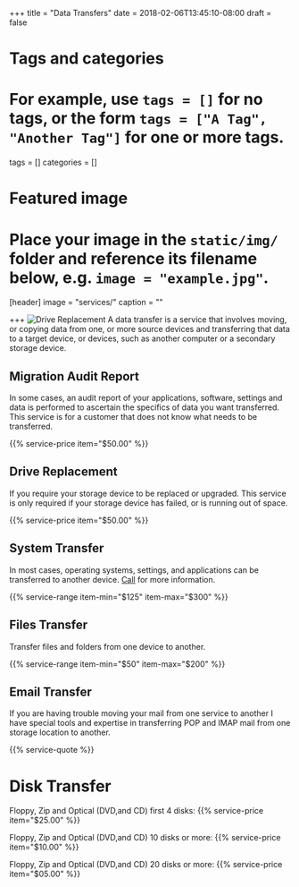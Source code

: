 +++
title = "Data Transfers"
date = 2018-02-06T13:45:10-08:00
draft = false

# Tags and categories
# For example, use `tags = []` for no tags, or the form `tags = ["A Tag", "Another Tag"]` for one or more tags.
tags = []
categories = []

# Featured image
# Place your image in the `static/img/` folder and reference its filename below, e.g. `image = "example.jpg"`.
[header]
image = "services/"
caption = ""

+++
![Drive Replacement](/img/highlights/replacement-hard-drive.jpg)
A data transfer is a service that involves moving, or copying data from one, or more source devices and transferring that data to a target device, or devices, such as another computer or a secondary storage device.

## Migration Audit Report
In some cases, an audit report of your applications, software, settings and data is performed to ascertain the specifics of data you want transferred. This service is for a customer that does not know what needs to be transferred.

{{% service-price item="$50.00" %}}

## Drive Replacement
If you require your storage device to be replaced or upgraded. This service is only required if your storage device has failed, or is running out of space.

{{% service-price item="$50.00" %}}

## System Transfer
In most cases, operating systems, settings, and applications can be transferred to another device. [Call](/#contact) for more information.

{{% service-range item-min="$125" item-max="$300" %}}

## Files Transfer
Transfer files and folders from one device to another.

{{% service-range item-min="$50" item-max="$200" %}}

## Email Transfer
If you are having trouble moving your mail from one service to another I have special tools and expertise in transferring POP and IMAP mail from one storage location to another.

{{% service-quote %}}

# Disk Transfer

Floppy, Zip and Optical (DVD,and CD) first 4 disks:
{{% service-price item="$25.00" %}}

Floppy, Zip and Optical (DVD,and CD) 10 disks or more:
{{% service-price item="$10.00" %}}

Floppy, Zip and Optical (DVD,and CD) 20 disks or more:
{{% service-price item="$05.00" %}}